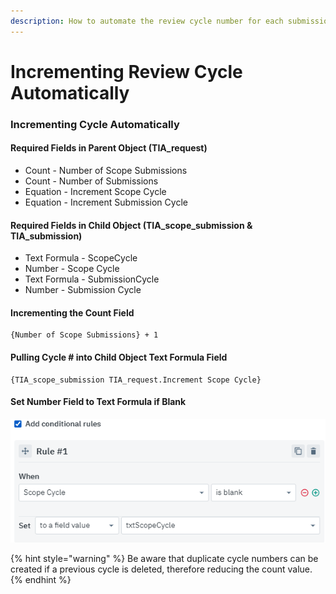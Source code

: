 ```yaml
---
description: How to automate the review cycle number for each submission record
---
```


# Incrementing Review Cycle Automatically

### Incrementing Cycle Automatically

#### Required Fields in Parent Object \(TIA\_request\)

* Count - Number of Scope Submissions
* Count - Number of Submissions
* Equation - Increment Scope Cycle
* Equation - Increment Submission Cycle

#### Required Fields in Child Object \(TIA\_scope\_submission & TIA\_submission\)

* Text Formula - ScopeCycle
* Number - Scope Cycle
* Text Formula - SubmissionCycle
* Number - Submission Cycle

#### Incrementing the Count Field

```text
{Number of Scope Submissions} + 1
```

#### Pulling Cycle \# into Child Object Text Formula Field

```text
{TIA_scope_submission TIA_request.Increment Scope Cycle}
```

#### Set Number Field to Text Formula if Blank

![](../../.gitbook/assets/image%20%28229%29.png)

{% hint style="warning" %}
Be aware that duplicate cycle numbers can be created if a previous cycle is deleted, therefore reducing the count value.
{% endhint %}

